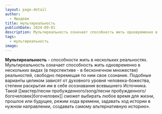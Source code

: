 ```yaml
---
layout: page-detail
author:
  - Яшодеви
title: мультиреальность
publishDate: 2024-09-01
description: Мультиреальность означает способность жить одновременно в нескольких видах (в перспективе - в бесконечном множестве) реальностей, свободно перемещая по ним свое сознание.
tags:
  - мультиреальность
image:
---
```

**Мультиреальность** - способности жить в нескольких реальностях. Мультиреальность означает способность жить одновременно в нескольких видах (в перспективе - в бесконечном множестве) реальностей, свободно перемещая по ним свое сознание. Подобные варианты целиком зависят от духовного уровня человека-божества, степени раскрытия им в себе осознавания всевышнего Источника. Такой [[мастер/песни пробужденного/song/песни пробужденного/богочеловек|богочеловек]] сможет выбирать любое время для жизни, прошлое или будущее, режим хода времени, задавать ход истории в нужном направлении, создавать самому альтернативную историю».

